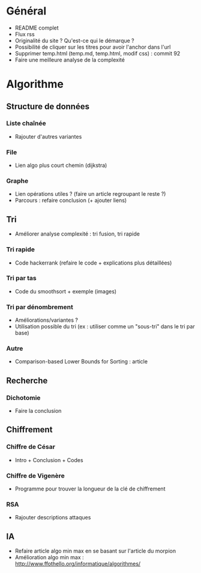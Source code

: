 # Général

- README complet
- Flux rss
- Originalité du site ? Qu'est-ce qui le démarque ?
- Possibilité de cliquer sur les titres pour avoir l'anchor dans l'url
- Supprimer temp.html (temp.md, temp.html, modif css) : commit 92
- Faire une meilleure analyse de la complexité

# Algorithme
## Structure de données

### Liste chaînée

- Rajouter d'autres variantes

### File

- Lien algo plus court chemin (dijkstra)

### Graphe

- Lien opérations utiles ? (faire un article regroupant le reste ?)
- Parcours : refaire conclusion (+ ajouter liens)

## Tri

- Améliorer analyse complexité : tri fusion, tri rapide

### Tri rapide

- Code hackerrank (refaire le code + explications plus détaillées)

### Tri par tas

- Code du smoothsort + exemple (images)

### Tri par dénombrement

- Améliorations/variantes ?
- Utilisation possible du tri (ex : utiliser comme un "sous-tri" dans le tri par base)

### Autre

- Comparison-based Lower Bounds for Sorting : article

## Recherche

### Dichotomie

- Faire la conclusion

## Chiffrement
### Chiffre de César

- Intro + Conclusion + Codes

### Chiffre de Vigenère

- Programme pour trouver la longueur de la clé de chiffrement 

### RSA

- Rajouter descriptions attaques

## IA

- Refaire article algo min max en se basant sur l'article du morpion
- Amélioration algo min max : <http://www.ffothello.org/informatique/algorithmes/>
